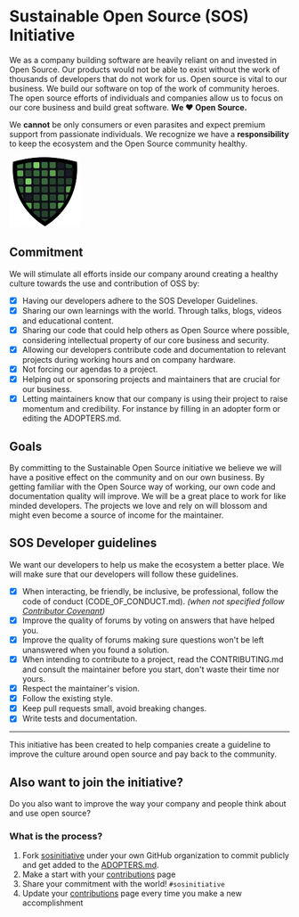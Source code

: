 # Sustainable Open Source (SOS) Initiative
We as a company building software are heavily reliant on and invested in Open Source. Our products would not be able to exist without the work of thousands of developers that do not work for us. Open source is vital to our business. We build our software on top of the work of community heroes. The open source efforts of individuals and companies allow us to focus on our core business and build great software. **We ♥️ Open Source.**

We **cannot** be only consumers or even parasites and expect premium support from passionate individuals. We recognize we have a **responsibility** to keep the ecosystem and the Open Source community healthy.

![sos-shield](sosinitiative-logo-128.png)

## Commitment

We will stimulate all efforts inside our company around creating a healthy culture towards the use and contribution of OSS by:

- [x] Having our developers adhere to the SOS Developer Guidelines.
- [x] Sharing our own learnings with the world. Through talks, blogs, videos and educational content.
- [x] Sharing our code that could help others as Open Source where possible, considering intellectual property of our core business and security.
- [x] Allowing our developers contribute code and documentation to relevant projects during working hours and on company hardware.
- [x] Not forcing our agendas to a project.
- [x] Helping out or sponsoring projects and maintainers that are crucial for our business.
- [x] Letting maintainers know that our company is using their project to raise momentum and credibility. For instance by filling in an adopter form or editing the ADOPTERS.md.

## Goals

By committing to the Sustainable Open Source initiative we believe we will have a positive effect on the community and on our own business. By getting familiar with the Open Source way of working, our own code and documentation quality will improve. We will be a great place to work for like minded developers. The projects we love and rely on will blossom and might even become a source of income for the maintainer.

## SOS Developer guidelines

We want our developers to help us make the ecosystem a better place. We will make sure that our developers will follow these guidelines.

- [x] When interacting, be friendly, be inclusive, be professional, follow the code of conduct (CODE_OF_CONDUCT.md). *(when not specified follow [Contributor Covenant](https://www.contributor-covenant.org/version/2/0/code_of_conduct/))*
- [x] Improve the quality of forums by voting on answers that have helped you.
- [x] Improve the quality of forums making sure questions won't be left unanswered when you found a solution.
- [x] When intending to contribute to a project, read the CONTRIBUTING.md and consult the maintainer before you start, don't waste their time nor yours.
- [x] Respect the maintainer's vision.
- [x] Follow the existing style.
- [x] Keep pull requests small, avoid breaking changes.
- [x] Write tests and documentation.

--- 
This initiative has been created to help companies create a guideline to improve the culture around open source and pay back to the community.

## Also want to join the initiative?

Do you also want to improve the way your company and people think about and use open source?

### What is the process?

1. Fork [sosinitiative](https://github.com/sosinitiative/sosinitiative) under your own GitHub organization to commit publicly and get added to the [ADOPTERS.md](ADOPTERS.md).
1. Make a start with your [contributions](contributions.md) page
1. Share your commitment with the world! ```#sosinitiative```
1. Update your [contributions](contributions.md) page every time you make a new accomplishment
